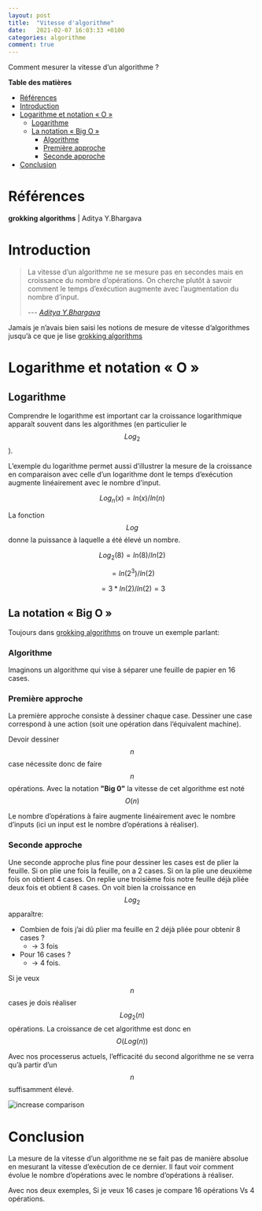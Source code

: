 ```yaml
---
layout: post
title:  "Vitesse d'algorithme"
date:   2021-02-07 16:03:33 +0100
categories: algorithme
comment: true
---
```


Comment mesurer la vitesse d’un algorithme ?

<!--more-->

**Table des matières**
- [Références](#références)
- [Introduction](#introduction)
- [Logarithme et notation « O »](#logarithme-et-notation-o)
  - [Logarithme](#logarithme)
  - [La notation « Big O »](#la-notation--bigo)
    - [Algorithme](#algorithme)
    - [Première approche](#première-approche)
    - [Seconde approche](#seconde-approche)
- [Conclusion](#conclusion)


# Références

**grokking algorithms** | Aditya Y.Bhargava


# Introduction

> La vitesse d’un algorithme ne se mesure pas en secondes mais en croissance du nombre d’opérations. On cherche plutôt à savoir comment le temps d’exécution augmente avec l’augmentation du nombre d’input.
> 
> --- <cite>[Aditya Y.Bhargava](#références)</cite>

Jamais je n’avais bien saisi les notions de mesure de vitesse d’algorithmes jusqu’à ce que je lise [grokking algorithms](#références)

# Logarithme et notation « O »

## Logarithme

Comprendre le logarithme est important car la croissance logarithmique apparaît souvent dans les algorithmes (en particulier le $$Log_2$$).

L’exemple du logarithme permet aussi d’illustrer la mesure de la croissance en comparaison avec celle d’un logarithme dont le temps d’exécution augmente linéairement avec le nombre d’input.

$$Log_n(x) = ln(x)/ln(n)$$

La fonction $$Log$$ donne la puissance à laquelle a été élevé un nombre.

$$Log_2(8)= {ln(8)}/{ln(2)}$$

$$= {ln(2^3)}/{ln(2)}$$

$$= {3*ln(2)}/{ln(2)} = 3$$

## La notation « Big O »

Toujours dans [grokking algorithms](#références) on trouve un exemple parlant:

### Algorithme

Imaginons un algorithme qui vise à séparer une feuille de papier en 16 cases.

### Première approche

La première approche consiste à dessiner chaque case. Dessiner une case correspond à une action (soit une opération dans l’équivalent machine).

Devoir dessiner $$n$$  case nécessite donc de faire $$n$$  opérations. Avec la notation **"Big 0"** la vitesse de cet algorithme est noté $$ O(n) $$

Le nombre d’opérations à faire augmente linéairement avec le nombre d’inputs (ici un input est le nombre d’opérations à réaliser).

### Seconde approche

Une seconde approche plus fine pour dessiner les cases est de plier la feuille. Si on plie une fois la feuille, on a 2 cases. Si on la plie une deuxième fois on obtient 4 cases. On replie une troisième fois notre feuille déjà pliée deux fois et obtient 8 cases. On voit bien la croissance en $$Log_2$$ apparaître:

- Combien de fois j’ai dû plier ma feuille en 2 déjà pliée pour obtenir 8 cases ?
  - → 3 fois
- Pour 16 cases ?
  - → 4 fois.

Si je veux $$n$$ cases je dois réaliser $$Log_2(n)$$ opérations. La croissance de cet algorithme est donc en $$O(Log(n))$$

Avec nos processerus actuels, l’efficacité du second algorithme ne se verra qu’à partir d’un $$n$$ suffisamment élevé.

<img src="{{site.baseurl}}/assets/images/posts/vitesseAlgorithme/increase.png" alt="increase comparison">

# Conclusion

La mesure de la vitesse d’un algorithme ne se fait pas de manière absolue en mesurant la vitesse d’exécution de ce dernier. Il faut voir comment évolue le nombre d’opérations avec le nombre d’opérations  à réaliser.

Avec nos deux exemples, Si je veux 16 cases je compare 16 opérations Vs 4 opérations.
